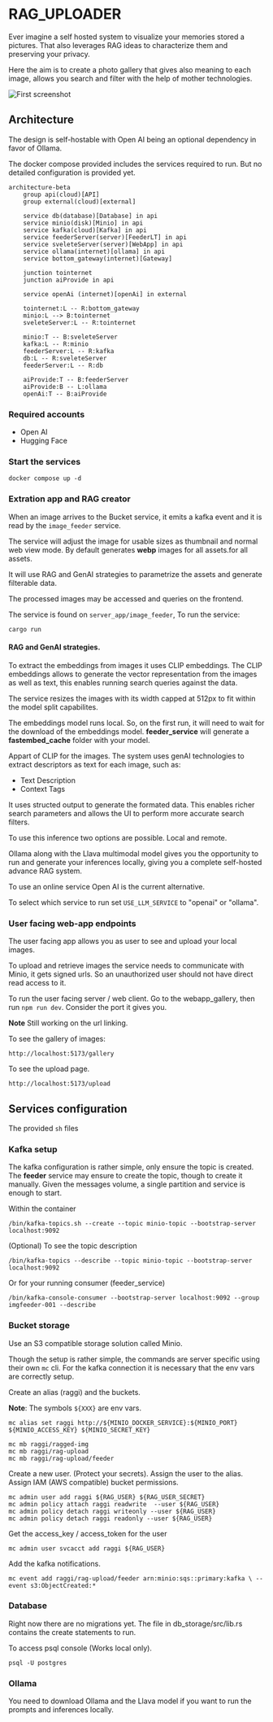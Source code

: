 # RAG_UPLOADER

Ever imagine a self hosted system to visualize your memories stored a pictures. That also leverages RAG ideas 
to characterize them and preserving your privacy.

Here the aim is to create a photo gallery that gives also meaning to each image, allows you search and filter with the
help of mother technologies.

![First screenshot](static/preview/ragalleryScreenshot_firstData.png)

## Architecture 

The design is self-hostable with Open AI being an optional dependency in favor of Ollama. 

The docker compose provided includes the services required to run. 
But no detailed configuration is provided yet.

```mermaid
architecture-beta
    group api(cloud)[API]
    group external(cloud)[external]

    service db(database)[Database] in api
    service minio(disk)[Minio] in api
    service kafka(cloud)[Kafka] in api
    service feederServer(server)[FeederLT] in api
    service sveleteServer(server)[WebApp] in api
    service ollama(internet)[ollama] in api
    service bottom_gateway(internet)[Gateway]

    junction tointernet 
    junction aiProvide in api

    service openAi (internet)[openAi] in external

    tointernet:L -- R:bottom_gateway
    minio:L --> B:tointernet
    sveleteServer:L -- R:tointernet

    minio:T -- B:sveleteServer
    kafka:L -- R:minio
    feederServer:L -- R:kafka
    db:L -- R:sveleteServer
    feederServer:L -- R:db

    aiProvide:T -- B:feederServer
    aiProvide:B -- L:ollama
    openAi:T -- B:aiProvide
```

### Required accounts

 - Open AI 
 - Hugging Face

### Start the services

```
docker compose up -d
```

### Extration app and RAG creator

When an image arrives to the Bucket service, it emits a kafka event and it is read
by the `image_feeder` service.

The service will adjust the image for usable sizes as thumbnail and normal web view mode.
By default generates __webp__ images for all assets.for all assets.

It will use RAG and GenAI strategies to parametrize the assets and generate filterable data.

The processed images may be accessed and queries on the frontend.

The service is found on `server_app/image_feeder`, To run the service:

```
cargo run
```

#### RAG and GenAI strategies.

To extract the embeddings from images it uses CLIP embeddings. The CLIP embeddings 
allows to generate the vector representation from the images as well as text, this 
enables running search queries against the data.

The service resizes the images with its width capped at 512px to fit within the model
split capabilites.

The embeddings model runs local. So, on the first run, it will need to wait for the 
download of the embeddings model. 
__feeder_service__ will generate a __fastembed_cache__ folder with your model.

Appart of CLIP for the images. The system uses genAI technologies to extract 
descriptors as text for each image, such as:

 - Text Description
 - Context Tags

It uses structed output to generate the formated data.
This enables richer search parameters and allows the UI to perform more accurate 
search filters.

To use this inference two options are possible. Local and remote.

Ollama along with the Llava multimodal model gives you the opportunity to run and
generate your inferences locally, giving you a complete self-hosted advance RAG system.

To use an online service Open AI is the current alternative.

To select which service to run set `USE_LLM_SERVICE` to "openai" or "ollama".

### User facing web-app endpoints

The user facing app allows you as user to see and upload your local images.

To upload and retrieve images the service needs to communicate with Minio, 
it gets signed urls. So an unauthorized user should not have direct read
access to it.

To run the user facing server / web client. Go to the webapp_gallery, then run
`npm run dev`. Consider the port it gives you.

**Note** Still working on the url linking.

To see the gallery of images:

`http://localhost:5173/gallery`

To see the upload page.

`http://localhost:5173/upload`

## Services configuration

The provided `sh` files 

### Kafka setup

The kafka configuration is rather simple, only ensure the topic is created.
The __feeder__ service may ensure to create the topic, though to create it manually.
Given the messages volume, a single partition and service is enough to start.

Within the container

```
/bin/kafka-topics.sh --create --topic minio-topic --bootstrap-server localhost:9092
```

(Optional) To see the topic description

```
/bin/kafka-topics --describe --topic minio-topic --bootstrap-server localhost:9092
```

Or for your running consumer (feeder_service)

```
/bin/kafka-console-consumer --bootstrap-server localhost:9092 --group imgfeeder-001 --describe
```

### Bucket storage 

Use an S3 compatible storage solution called Minio.

Though the setup is rather simple, the commands are server specific using their own `mc` cli.
For the kafka connection it is necessary that the env vars are correctly setup.


Create an alias (raggi) and the buckets.

**Note**: The symbols `${XXX}` are env vars.

```
mc alias set raggi http://${MINIO_DOCKER_SERVICE}:${MINIO_PORT} ${MINIO_ACCESS_KEY} ${MINIO_SECRET_KEY}

mc mb raggi/ragged-img
mc mb raggi/rag-upload
mc mb raggi/rag-upload/feeder
```

Create a new user. (Protect your secrets).
Assign the user to the alias. Assign IAM (AWS compatible) bucket permissions.

```
mc admin user add raggi ${RAG_USER} ${RAG_USER_SECRET} 
mc admin policy attach raggi readwrite  --user ${RAG_USER}
mc admin policy detach raggi writeonly --user ${RAG_USER}
mc admin policy detach raggi readonly --user ${RAG_USER}
```

Get the access_key / access_token for the user

```
mc admin user svcacct add raggi ${RAG_USER}
```

Add the kafka notifications.

```
mc event add raggi/rag-upload/feeder arn:minio:sqs::primary:kafka \ --event s3:ObjectCreated:*
```

### Database

Right now there are no migrations yet. The file in db_storage/src/lib.rs contains the 
create statements to run.

To access psql console (Works local only). 

```
psql -U postgres
```

### Ollama

You need to download Ollama and the Llava model if you want to run the prompts 
and inferences locally.

